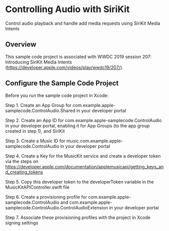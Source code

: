 # Controlling Audio with SiriKit

Control audio playback and handle add media requests using SiriKit Media Intents

## Overview

This sample code project is associated with WWDC 2019 session 207: Introducing SiriKit Media Intents (https://developer.apple.com/videos/play/wwdc19/207/).

## Configure the Sample Code Project

Before you run the sample code project in Xcode:

Step 1. Create an App Group for com.example.apple-samplecode.ControlAudio.Shared in your developer portal

Step 2. Create an App ID for com.example.apple-samplecode.ControlAudio in your developer portal, enabling it for App Groups (to the app group created in step 1), and SiriKit

Step 3. Create a Music ID for music.com.example.apple-samplecode.ControlAudio in your developer portal

Step 4. Create a Key for the MusicKit service and create a developer token via the steps on https://developer.apple.com/documentation/applemusicapi/getting_keys_and_creating_tokens

Step 5. Copy this developer token to the developerToken variable in the MusicKitAPIController.swift file

Step 6. Create a provisioning profile for com.example.apple-samplecode.ControlAudio and com.example.apple-samplecode.ControlAudio.ControlAudioExtension in your developer portal

Step 7. Associate these provisioning profiles with the project in Xcode signing settings
	
	
	

